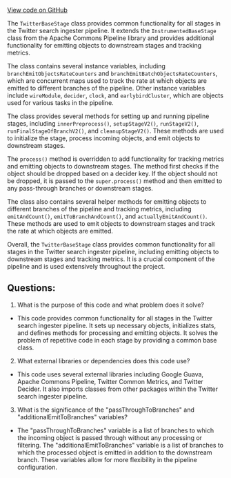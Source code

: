 [View code on GitHub](https://github.com/misbahsy/the-algorithm/src/java/com/twitter/search/ingester/pipeline/twitter/TwitterBaseStage.java)

The `TwitterBaseStage` class provides common functionality for all stages in the Twitter search ingester pipeline. It extends the `InstrumentedBaseStage` class from the Apache Commons Pipeline library and provides additional functionality for emitting objects to downstream stages and tracking metrics.

The class contains several instance variables, including `branchEmitObjectsRateCounters` and `branchEmitBatchObjectsRateCounters`, which are concurrent maps used to track the rate at which objects are emitted to different branches of the pipeline. Other instance variables include `wireModule`, `decider`, `clock`, and `earlybirdCluster`, which are objects used for various tasks in the pipeline.

The class provides several methods for setting up and running pipeline stages, including `innerPreprocess()`, `setupStageV2()`, `runStageV2()`, `runFinalStageOfBranchV2()`, and `cleanupStageV2()`. These methods are used to initialize the stage, process incoming objects, and emit objects to downstream stages.

The `process()` method is overridden to add functionality for tracking metrics and emitting objects to downstream stages. The method first checks if the object should be dropped based on a decider key. If the object should not be dropped, it is passed to the `super.process()` method and then emitted to any pass-through branches or downstream stages.

The class also contains several helper methods for emitting objects to different branches of the pipeline and tracking metrics, including `emitAndCount()`, `emitToBranchAndCount()`, and `actuallyEmitAndCount()`. These methods are used to emit objects to downstream stages and track the rate at which objects are emitted.

Overall, the `TwitterBaseStage` class provides common functionality for all stages in the Twitter search ingester pipeline, including emitting objects to downstream stages and tracking metrics. It is a crucial component of the pipeline and is used extensively throughout the project.
## Questions: 
 1. What is the purpose of this code and what problem does it solve?
- This code provides common functionality for all stages in the Twitter search ingester pipeline. It sets up necessary objects, initializes stats, and defines methods for processing and emitting objects. It solves the problem of repetitive code in each stage by providing a common base class.

2. What external libraries or dependencies does this code use?
- This code uses several external libraries including Google Guava, Apache Commons Pipeline, Twitter Common Metrics, and Twitter Decider. It also imports classes from other packages within the Twitter search ingester pipeline.

3. What is the significance of the "passThroughToBranches" and "additionalEmitToBranches" variables?
- The "passThroughToBranches" variable is a list of branches to which the incoming object is passed through without any processing or filtering. The "additionalEmitToBranches" variable is a list of branches to which the processed object is emitted in addition to the downstream branch. These variables allow for more flexibility in the pipeline configuration.
